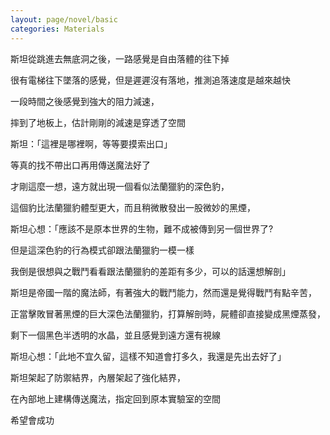 ```yaml
---
layout: page/novel/basic
categories: Materials
---
```


斯坦從跳進去無底洞之後，一路感覺是自由落體的往下掉  

很有電梯往下墜落的感覺，但是遲遲沒有落地，推測追落速度是越來越快  

一段時間之後感覺到強大的阻力減速，  

摔到了地板上，估計剛剛的減速是穿透了空間  

斯坦：「這裡是哪裡啊，等等要摸索出口」  

等真的找不帶出口再用傳送魔法好了  

才剛這麼一想，遠方就出現一個看似法蘭獵豹的深色豹，  

這個豹比法蘭獵豹體型更大，而且稍微散發出一股微妙的黑煙，  

斯坦心想：「應該不是原本世界的生物，難不成被傳到另一個世界了?  

但是這深色豹的行為模式卻跟法蘭獵豹一模一樣  

我倒是很想與之戰鬥看看跟法蘭獵豹的差距有多少，可以的話還想解剖」  

斯坦是帝國一階的魔法師，有著強大的戰鬥能力，然而還是覺得戰鬥有點辛苦，  

正當擊敗冒著黑煙的巨大深色法蘭獵豹，打算解剖時，屍體卻直接變成黑煙蒸發，  

剩下一個黑色半透明的水晶，並且感覺到遠方還有視線  

斯坦心想：「此地不宜久留，這樣不知道會打多久，我還是先出去好了」  

斯坦架起了防禦結界，內層架起了強化結界，  

在內部地上建構傳送魔法，指定回到原本實驗室的空間  

希望會成功
